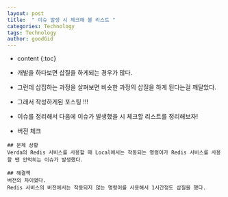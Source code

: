 ```yaml
---
layout: post
title:  " 이슈 발생 시 체크해 볼 리스트 "
categories: Technology
tags: Technology
author: goodGid
---
```

* content
{:toc}

* 개발을 하다보면 삽질을 하게되는 경우가 많다.

* 그런데 삽집하는 과정을 살펴보면 비슷한 과정의 삽질을 하게 된다는걸 깨달았다.

* 그래서 작성하게된 포스팅 !!!

* 이슈를 정리해서 다음에 이슈가 발생했을 시 체크할 리스트를 정리해보자!



* 버전 체크

```
## 문제 상황 
Verda의 Redis 서비스를 사용할 때 Local에서는 작동되는 명렁어가 Redis 서비스를 사용할 땐 안먹히는 이슈가 발생했다.

## 해결책
버전의 차이였다.
Redis 서비스의 버전에서는 작동되지 않는 명령어를 사용해서 1시간정도 삽질을 했다.
```
    